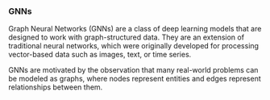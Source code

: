 ### GNNs
Graph Neural Networks (GNNs) are a class of deep learning models that are designed to work with graph-structured data. They are an extension of traditional neural networks, which were originally developed for processing vector-based data such as images, text, or time series.

GNNs are motivated by the observation that many real-world problems can be modeled as graphs, where nodes represent entities and edges represent relationships between them. 
